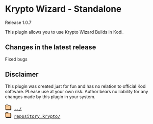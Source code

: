 # Krypto Wizard - Standalone
Release 1.0.7

This plugin allows you to use Krypto Wizard Builds in Kodi. 


## Changes in the latest release 
 Fixed bugs

## Disclaimer 
 This plugin was created just for fun and has no relation to official Kodi software. PLease use at your own risk. Author bears no liability for any changes made by this plugin in your system.
 
 
<pre>
<img src="../icons/folder.gif" alt="[DIR]" > <a href="../">../</a> 
<img src="../icons/folder.gif" alt="[DIR]" > <a href="repository.krypto/">repository.krypto/</a> 
</pre>
